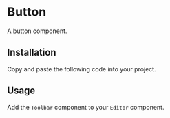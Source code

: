 # Button

A button component.

<!-- @include: @/examples/toolbar.md -->

## Installation

Copy and paste the following code into your project.

<!-- @include: @/example-code-blocks/toolbar/button.md -->

## Usage

Add the `Toolbar` component to your `Editor` component.

<!-- @include: @/example-code-blocks/toolbar/editor.md -->
